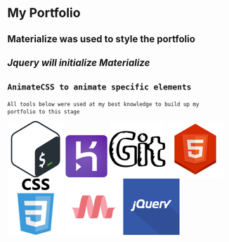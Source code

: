 # **My Portfolio**

**Materialize was used to style the portfolio**
---
_Jquery will initialize Materialize_
---
`AnimateCSS to animate specific elements`
---

`All tools below were used at my best knowledge to build up my portfolio to this stage`

![](assets/images/bash.png) ![](assets/images/heroku.png) ![](assets/images/Git2.png) ![](assets/images/html5.png)![](assets/images/css.png) ![](assets/images/materialize.png) ![](assets/images/jquery.png)
